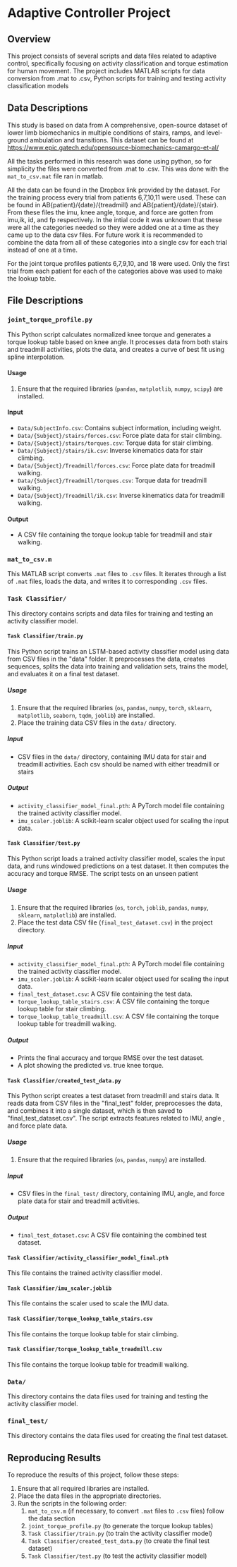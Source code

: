 # Adaptive Controller Project

## Overview

This project consists of several scripts and data files related to adaptive control, specifically focusing on activity classification and torque estimation for human movement. The project includes MATLAB scripts for data conversion from .mat to .csv, Python scripts for training and testing activity classification models

## Data Descriptions
This study is based on data from A comprehensive, open-source dataset of lower limb biomechanics in multiple conditions of stairs, ramps, and level-ground ambulation and transitions. This dataset can be found at https://www.epic.gatech.edu/opensource-biomechanics-camargo-et-al/

All the tasks performed in this research was done using python, so for simplicity the files were converted from .mat to .csv. This was done with the `mat_to_csv.mat` file ran in matlab.

All the data can be found in the Dropbox link provided by the dataset. For the training process every trial from patients 6,7,10,11 were used. These can be found in AB{patient}/{date}/{treadmill} and AB{patient}/{date}/{stair}. From these files the imu, knee angle, torque, and force are gotten from imu,ik, id, and fp respectively. In the intial code it was unknown that these were all the categories needed so they were added one at a time as they came up to the data csv files. For future work it is recommended to combine the data from all of these categories into a single csv for each trial instead of one at a time.

For the joint torque profiles patients 6,7,9,10, and 18 were used. Only the first trial from each patient for each of the categories above was used to make the lookup table.


## File Descriptions

### `joint_torque_profile.py`

This Python script calculates normalized knee torque and generates a torque lookup table based on knee angle. It processes data from both stairs and treadmill activities, plots the data, and creates a curve of best fit using spline interpolation.

#### Usage

1.  Ensure that the required libraries (`pandas`, `matplotlib`, `numpy`, `scipy`) are installed.

#### Input

*   `Data/SubjectInfo.csv`: Contains subject information, including weight.
*   `Data/{Subject}/stairs/forces.csv`: Force plate data for stair climbing.
*   `Data/{Subject}/stairs/torques.csv`: Torque data for stair climbing.
*   `Data/{Subject}/stairs/ik.csv`: Inverse kinematics data for stair climbing.
*   `Data/{Subject}/Treadmill/forces.csv`: Force plate data for treadmill walking.
*   `Data/{Subject}/Treadmill/torques.csv`: Torque data for treadmill walking.
*   `Data/{Subject}/Treadmill/ik.csv`: Inverse kinematics data for treadmill walking.

#### Output

*    A CSV file containing the torque lookup table for treadmill and stair walking.


### `mat_to_csv.m`

This MATLAB script converts `.mat` files to `.csv` files. It iterates through a list of `.mat` files, loads the data, and writes it to corresponding `.csv` files.


### `Task Classifier/`

This directory contains scripts and data files for training and testing an activity classifier model.

#### `Task Classifier/train.py`

This Python script trains an LSTM-based activity classifier model using data from CSV files in the "data" folder. It preprocesses the data, creates sequences, splits the data into training and validation sets, trains the model, and evaluates it on a final test dataset.

##### Usage

1.  Ensure that the required libraries (`os`, `pandas`, `numpy`, `torch`, `sklearn`, `matplotlib`, `seaborn`, `tqdm`, `joblib`) are installed.
2.  Place the training data CSV files in the `data/` directory.


##### Input

*   CSV files in the `data/` directory, containing IMU data for stair and treadmill activities. Each csv should be named with either treadmill or stairs

##### Output

*   `activity_classifier_model_final.pth`: A PyTorch model file containing the trained activity classifier model.
*   `imu_scaler.joblib`: A scikit-learn scaler object used for scaling the input data.


#### `Task Classifier/test.py`

This Python script loads a trained activity classifier model, scales the input data, and runs windowed predictions on a test dataset. It then computes the accuracy and torque RMSE. The script 
tests on an unseen patient

##### Usage

1.  Ensure that the required libraries (`os`, `torch`, `joblib`, `pandas`, `numpy`, `sklearn`, `matplotlib`) are installed.
2.  Place the test data CSV file (`final_test_dataset.csv`) in the project directory.


##### Input

*   `activity_classifier_model_final.pth`: A PyTorch model file containing the trained activity classifier model.
*   `imu_scaler.joblib`: A scikit-learn scaler object used for scaling the input data.
*   `final_test_dataset.csv`: A CSV file containing the test data.
*   `torque_lookup_table_stairs.csv`: A CSV file containing the torque lookup table for stair climbing.
*   `torque_lookup_table_treadmill.csv`: A CSV file containing the torque lookup table for treadmill walking.

##### Output

*   Prints the final accuracy and torque RMSE over the test dataset.
*   A plot showing the predicted vs. true knee torque.

#### `Task Classifier/created_test_data.py`

This Python script creates a test dataset from treadmill and stairs data. It reads data from CSV files in the "final\_test" folder, preprocesses the data, and combines it into a single dataset, which is then saved to "final\_test\_dataset.csv". The script extracts features related to IMU, angle , and force plate data.

##### Usage

1.  Ensure that the required libraries (`os`, `pandas`, `numpy`) are installed.

##### Input

*   CSV files in the `final_test/` directory, containing IMU, angle, and force plate data for stair and treadmill activities.

##### Output

*   `final_test_dataset.csv`: A CSV file containing the combined test dataset.


#### `Task Classifier/activity_classifier_model_final.pth`

This file contains the trained activity classifier model.

#### `Task Classifier/imu_scaler.joblib`

This file contains the scaler used to scale the IMU data.

#### `Task Classifier/torque_lookup_table_stairs.csv`

This file contains the torque lookup table for stair climbing.

#### `Task Classifier/torque_lookup_table_treadmill.csv`

This file contains the torque lookup table for treadmill walking.

### `Data/`

This directory contains the data files used for training and testing the activity classifier model.

### `final_test/`

This directory contains the data files used for creating the final test dataset.

## Reproducing Results

To reproduce the results of this project, follow these steps:

1.  Ensure that all required libraries are installed.
2.  Place the data files in the appropriate directories.
3.  Run the scripts in the following order:
    1.  `mat_to_csv.m` (if necessary, to convert `.mat` files to `.csv` files) follow the data section
    2.  `joint_torque_profile.py` (to generate the torque lookup tables)
    3.  `Task Classifier/train.py` (to train the activity classifier model)
    4.  `Task Classifier/created_test_data.py` (to create the final test dataset)
    5.  `Task Classifier/test.py` (to test the activity classifier model)

